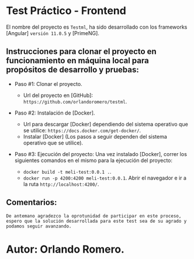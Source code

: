 # Test Práctico - Frontend 

El nombre del proyecto es `Testml`, ha sido desarrollado con los frameworks [Angular] `versión 11.0.5` y [PrimeNG].

## Instrucciones para clonar el proyecto en funcionamiento en máquina local para propósitos de desarrollo y pruebas:

* Paso #1: Clonar el proyecto.
    - Url del proyecto en [GitHub]: `https://github.com/orlandoromero/testml`.

* Paso #2: Instalación de [Docker].
    - Url para descargar [Docker] dependiendo del sistema operativo que se utilice: `https://docs.docker.com/get-docker/`.
    - Instalar [Docker] (Los pasos a seguir dependen del sistema operativo que se utilice).

* Paso #3: Ejecución del proyecto:
  Una vez instalado [Docker], correr los siguientes comandos en el mismo para la ejecución del proyecto:
    - `docker build -t meli-test:0.0.1 .`.
    - `docker run -p 4200:4200 meli-test:0.0.1`.
  Abrir el navegador e ir a la ruta `http://localhost:4200/`.

## Comentarios:
    De antemano agradezco la oprotunidad de participar en este proceso, espero que la solución desarrollada para este test sea de su agrado y podamos seguir avanzando.

# Autor: Orlando Romero.
